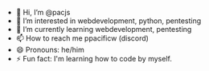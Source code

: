 - 👋 Hi, I’m @pacjs
- 👀 I’m interested in webdevelopment, python, pentesting
- 🌱 I’m currently learning webdevelopment, pentesting
- 📫 How to reach me ppacificw (discord)
- 😄 Pronouns: he/him
- ⚡ Fun fact: I'm learning how to code by myself.

<!---
pacjs/pacjs is a ✨ special ✨ repository because its `README.md` (this file) appears on your GitHub profile.
You can click the Preview link to take a look at your changes.
--->
